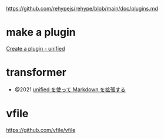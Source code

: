 https://github.com/rehypejs/rehype/blob/main/doc/plugins.md

# make a plugin

[Create a plugin - unified](https://unifiedjs.com/learn/guide/create-a-plugin/)

# transformer

- @2021 [unified を使って Markdown を拡張する](https://zenn.dev/januswel/articles/745787422d425b01e0c1)

# vfile

https://github.com/vfile/vfile
